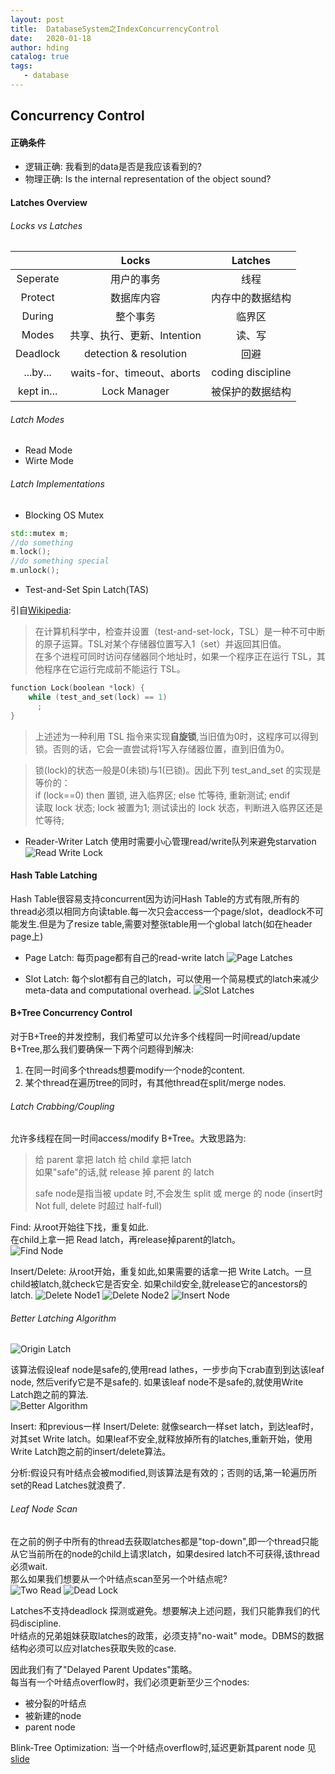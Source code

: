 ```yaml
---
layout: post
title:  DatabaseSystem之IndexConcurrencyControl
date:   2020-01-18
author: hding
catalog: true
tags:
   - database
---
```

## Concurrency Control

#### 正确条件
- 逻辑正确: 我看到的data是否是我应该看到的?
- 物理正确: Is the internal representation of the object sound?

#### Latches Overview

###### Locks vs Latches

|      | Locks | Latches |
| :-----: | :-----: | :-----: |
| Seperate | 用户的事务 | 线程 |
| Protect | 数据库内容 | 内存中的数据结构 |
| During | 整个事务 | 临界区 |
| Modes | 共享、执行、更新、Intention | 读、写 |
| Deadlock | detection & resolution | 回避 |
| ...by... | waits-for、timeout、aborts | coding discipline |
| kept in... | Lock Manager | 被保护的数据结构 |  


###### Latch Modes
- Read Mode
- Wirte Mode

###### Latch Implementations
- Blocking OS Mutex
```c++
std::mutex m;
//do something
m.lock();
//do something special
m.unlock();
```

- Test-and-Set Spin Latch(TAS)

引自[Wikipedia](https://zh.wikipedia.org/wiki/%E6%A3%80%E6%9F%A5%E5%B9%B6%E8%AE%BE%E7%BD%AE):  
> 在计算机科学中，检查并设置（test-and-set-lock，TSL）是一种不可中断的原子运算。TSL对某个存储器位置写入1（set）并返回其旧值。  
> 在多个进程可同时访问存储器同个地址时，如果一个程序正在运行 TSL，其他程序在它运行完成前不能运行 TSL。
```c++
function Lock(boolean *lock) {
    while (test_and_set(lock) == 1)
      ;
}
```
> 上述述为一种利用 TSL 指令来实现**自旋锁**,当旧值为0时，这程序可以得到锁。否则的话，它会一直尝试将1写入存储器位置，直到旧值为0。

> 锁(lock)的状态一般是0(未锁)与1(已锁)。因此下列 test_and_set 的实现是等价的：  
> if (lock==0) then 置锁, 进入临界区; else 忙等待, 重新测试; endif  
> 读取 lock 状态; lock 被置为1; 测试读出的 lock 状态，判断进入临界区还是忙等待;


- Reader-Writer Latch
 使用时需要小心管理read/write队列来避免starvation
![Read Write Lock](/img/DataBase/ReadWriteLock.jpeg)



#### Hash Table Latching
Hash Table很容易支持concurrent因为访问Hash Table的方式有限,所有的thread必须以相同方向读table.每一次只会access一个page/slot，deadlock不可能发生.但是为了resize table,需要对整张table用一个global latch(如在header page上)
- Page Latch: 每页page都有自己的read-write latch
![Page Latches](/img/DataBase/PageLatches.jpeg)

- Slot Latch: 每个slot都有自己的latch，可以使用一个简易模式的latch来减少meta-data and
computational overhead.
![Slot Latches](/img/DataBase/SlotLatches.jpeg)



#### B+Tree Concurrency Control
对于B+Tree的并发控制，我们希望可以允许多个线程同一时间read/update B+Tree,那么我们要确保一下两个问题得到解决:
1. 在同一时间多个threads想要modify一个node的content.
2. 某个thread在遍历tree的同时，有其他thread在split/merge nodes.


###### Latch Crabbing/Coupling
允许多线程在同一时间access/modify B+Tree。大致思路为:
> 给 parent 拿把 latch
> 给 child 拿把 latch  
> 如果"safe"的话,就 release 掉 parent 的 latch
>
> safe node是指当被 update 时,不会发生 split 或 merge 的 node (insert时 Not full, delete 时超过 half-full)

Find: 从root开始往下找，重复如此.  
	  在child上拿一把 Read latch，再release掉parent的latch。  
![Find Node](/img/DataBase/FindNode.jpeg)

Insert/Delete: 从root开始，重复如此,如果需要的话拿一把 Write Latch。一旦child被latch,就check它是否安全. 如果child安全,就release它的ancestors的latch.
![Delete Node1](/img/DataBase/DeleteNode1.jpeg)
![Delete Node2](/img/DataBase/DeleteNode2.jpeg)
![Insert Node](/img/DataBase/InsertNode.jpeg)



###### Better Latching Algorithm
![Origin Latch](/img/DataBase/OriginLatch.jpeg)

该算法假设leaf node是safe的,使用read lathes，一步步向下crab直到到达该leaf node, 然后verify它是不是safe的. 如果该leaf node不是safe的,就使用Write Latch跑之前的算法.  
![Better Algorithm](/img/DataBase/BetterAlgorithm.jpeg)

Insert: 和previous一样
Insert/Delete: 就像search一样set latch，到达leaf时，对其set Write latch。如果leaf不安全,就释放掉所有的latches,重新开始，使用Write Latch跑之前的insert/delete算法。  

分析:假设只有叶结点会被modified,则该算法是有效的；否则的话,第一轮遍历所set的Read Latches就浪费了.


###### Leaf Node Scan
在之前的例子中所有的thread去获取latches都是"top-down",即一个thread只能从它当前所在的node的child上请求latch，如果desired latch不可获得,该thread必须wait.  
那么如果我们想要从一个叶结点scan至另一个叶结点呢?  
![Two Read](/img/DataBase/TwoRead.jpeg)
![Dead Lock](/img/DataBase/DeadLock.jpeg)

Latches不支持deadlock 探测或避免。想要解决上述问题，我们只能靠我们的代码discipline.  
叶结点的兄弟姐妹获取latches的政策，必须支持"no-wait" mode。DBMS的数据结构必须可以应对latches获取失败的case.  

因此我们有了"Delayed Parent Updates"策略。  
每当有一个叶结点overflow时，我们必须更新至少三个nodes:
- 被分裂的叶结点
- 被新建的node
- parent node

Blink-Tree Optimization: 当一个叶结点overflow时,延迟更新其parent node
见[slide](https://15445.courses.cs.cmu.edu/fall2019/slides/09-indexconcurrency.pdf)









